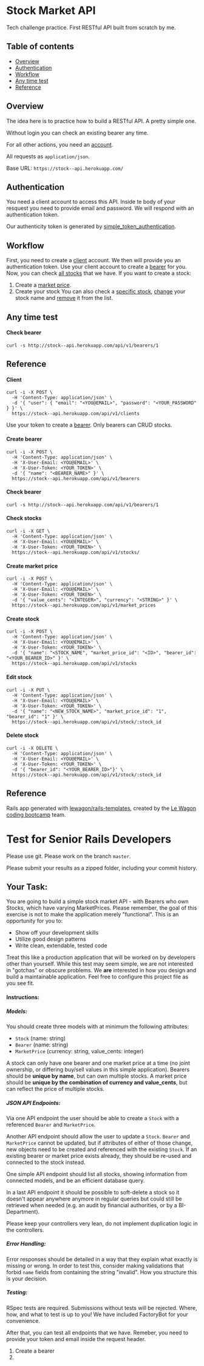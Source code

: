# Stock Market API
Tech challenge practice. First RESTful API built from scratch by me.

## Table of contents
* [Overview](#overview)
* [Authentication](#authentication)
* [Workflow](#workflow)
* [Any time test](#any-time-test)
* [Reference](#reference)

## Overview
The idea here is to practice how to build a RESTful API. A pretty simple one. 

Without login you can check an existing bearer any time.

For all other actions, you need an [account](#authentication).

All requests as `application/json`.

Base URL: `https://stock--api.herokuapp.com/`

## Authentication 
You need a client account to access this API. Inside te body of your resquest you need to provide email and password.
We will respond with an authentication token.

Our authenticity token is generated by [simple_token_authentication](https://github.com/gonzalo-bulnes/simple_token_authentication).

## Workflow
First, you need to create a [client](#client) account. We then will provide you an authentication token. Use your client account to create a [bearer](#create-bearer) for you. Now, you can check [all stocks](#check-stocks) that we have. If you want to create a stock:
1. Create a [market price](#create-market-price).
2. Create your stock
You can also check a [specific stock](#check-stock), [change](#edit-stock) your stock name and [remove](#delete-stock) it from the list.

## Any time test
#### Check bearer

```console
curl -s http://stock--api.herokuapp.com/api/v1/bearers/1
```


## Reference
#### Client
```console
curl -i -X POST \
  -H 'Content-Type: application/json' \
  -d '{ "user": { "email": "<YOU@EMAIL>", "password": "<YOUR_PASSWORD" } }' \
  https://stock--api.herokuapp.com/api/v1/clients
```
Use your token to create a [bearer](#bearer). Only bearers can CRUD stocks.

#### Create bearer
```console
curl -i -X POST \
  -H 'Content-Type: application/json' \
  -H 'X-User-Email: <YOU@EMAIL>' \
  -H 'X-User-Token: <YOUR_TOKEN>' \
  -d '{ "name": "<BEARER_NAME>" }' \
  https://stock--api.herokuapp.com/api/v1/bearers
```

#### Check bearer
```console
curl -s http://stock--api.herokuapp.com/api/v1/bearers/1
```

#### Check stocks
```console
curl -i -X GET \
  -H 'Content-Type: application/json' \
  -H 'X-User-Email: <YOU@EMAIL>' \
  -H 'X-User-Token: <YOUR_TOKEN>' \
  https://stock--api.herokuapp.com/api/v1/stocks/
```

#### Create market price
```console
curl -i -X POST \
  -H 'Content-Type: application/json' \
  -H 'X-User-Email: <YOU@EMAIL>' \
  -H 'X-User-Token: <YOUR_TOKEN>' \
  -d '{ "value_cents": "<INTEGER>", "currency": "<STRING>" }' \
  https://stock--api.herokuapp.com/api/v1/market_prices
```

#### Create stock
```console
curl -i -X POST \
  -H 'Content-Type: application/json' \
  -H 'X-User-Email: <YOU@EMAIL>' \
  -H 'X-User-Token: <YOUR_TOKEN>' \
  -d '{ "name": "<STOCK_NAME", "market_price_id": "<ID>", "bearer_id": "<YOUR_BEARER_ID>" }' \
  https://stock--api.herokuapp.com/api/v1/stocks
```

#### Edit stock
```console
curl -i -X PUT \
  -H 'Content-Type: application/json' \
  -H 'X-User-Email: <YOU@EMAIL>' \
  -H 'X-User-Token: <YOUR_TOKEN>' \
  -d '{ "name": "<NEW_STOCK_NAME>", "market_price_id": "1", "bearer_id": "1" }' \
  https://stock--api.herokuapp.com/api/v1/stock/:stock_id
```

#### Delete stock
```console
curl -i -X DELETE \
  -H 'Content-Type: application/json' \
  -H 'X-User-Email: <YOU@EMAIL>' \
  -H 'X-User-Token: <YOUR_TOKEN>' \
  -d '{ "bearer_id": "<YOUR_BEARER_ID>"}' \
  https://stock--api.herokuapp.com/api/v1/stock/:stock_id
```

## Reference



Rails app generated with [lewagon/rails-templates](https://github.com/lewagon/rails-templates), created by the [Le Wagon coding bootcamp](https://www.lewagon.com) team.

Test for Senior Rails Developers
======
Please use git. Please work on the branch `master`.

Please submit your results as a zipped folder, including your commit history.

## Your Task:
You are going to build a simple stock market API - with Bearers who own Stocks, which have varying MarketPrices. Please remember, the goal of this exercise is not to make the application merely "functional". This is an opportunity for you to:

* Show off your development skills
* Utilize good design patterns
* Write clean, extendable, tested code

Treat this like a production application that will be worked on by developers other than yourself. While this test may seem simple, we are not interested in "gotchas" or obscure problems. We **are** interested in how you design and build a maintainable application.  Feel free to configure this project file as you see fit.

#### Instructions:
##### Models:
You should create three models with at minimum the following attributes:

+ `Stock` (name: string)
+ `Bearer` (name: string)
+ `MarketPrice` (currency: string, value_cents: integer)

A stock can only have one bearer and one market price at a time (no joint ownership, or differing buy/sell values in this simple application). Bearers should be **unique by name**, but can own multiple stocks. A market price should be **unique by the combination of currency and value_cents**, but can reflect the price of multiple stocks.

##### JSON API Endpoints:
Via one API endpoint the user should be able to create a `Stock` with a referenced `Bearer` and `MarketPrice`.

Another API endpoint should allow the user to update a `Stock`. `Bearer` and `MarketPrice` cannot be updated, but if attributes of either of those change, new objects need to be created and referenced with the existing `Stock`. If an existing bearer or market price exists already, they should be re-used and connected to the stock instead.

One simple API endpoint should list all stocks, showing information from connected models, and be an efficient database query.

In a last API endpoint it should be possible to soft-delete a stock so it doesn't appear anywhere anymore in regular queries but could still be retrieved when needed (e.g. an audit by financial authorities, or by a BI-Department).

Please keep your controllers very lean, do not implement duplication logic in the controllers.

##### Error Handling:
Error responses should be detailed in a way that they explain what exactly is missing or wrong. In order to test this, consider making validations that forbid `name` fields from containing the string "invalid". How you structure this is your decision.

##### Testing:
RSpec tests are required. Submissions without tests will be rejected. Where, how, and what to test is up to you! We have included FactoryBot for your convenience.


After that, you can test all endpoints that we have. Remeber, you need to provide your token and email inside the request header.
1. Create a bearer
2. 
